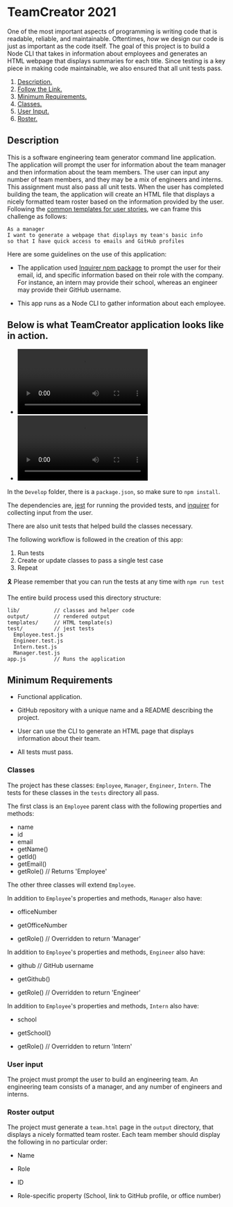 # TeamCreator 2021

One of the most important aspects of programming is writing code that is readable, reliable, and maintainable. Oftentimes, *how* we design our code is just as important as the code itself. The goal of this project is to build a Node CLI that takes in information about employees and generates an HTML webpage that displays summaries for each title. Since testing is a key piece in making code maintainable, we also ensured that all unit tests pass.

1. [ Description. ](#desc)
2. [ Follow the Link. ](#urlz)
3. [ Minimum Requirements. ](#mim)
4. [ Classes. ](#cls)
5. [ User Input. ](#user)
6. [ Roster. ](#rose)

<a name="desc"></a>
## Description

This is a software engineering team generator command line application. The application will prompt the user for information about the team manager and then information about the team members. The user can input any number of team members, and they may be a mix of engineers and interns. This assignment must also pass all unit tests. When the user has completed building the team, the application will create an HTML file that displays a nicely formatted team roster based on the information provided by the user. Following the [common templates for user stories](https://en.wikipedia.org/wiki/User_story#Common_templates), we can frame this challenge as follows:

```
As a manager
I want to generate a webpage that displays my team's basic info
so that I have quick access to emails and GitHub profiles
```

Here are some guidelines on the use of this application:

* The application used [Inquirer npm package](https://github.com/SBoudrias/Inquirer.js/) to prompt the user for their email, id, and specific information based on their role with the company. For instance, an intern may provide their school, whereas an engineer may provide their GitHub username.

* This app runs as a Node CLI to gather information about each employee.

<a name="urlz"></a>
## Below is what TeamCreator application looks like in action. 

- ![Team Creator Demo 1 - Node Application](https://user-images.githubusercontent.com/71202250/120150844-664a3700-c1a0-11eb-8415-4a825492ddaa.mp4)
- ![Team Creator Demo 2 - Tests](https://user-images.githubusercontent.com/71202250/120150857-69ddbe00-c1a0-11eb-84c0-0346ab47ae10.mp4)

In the `Develop` folder, there is a `package.json`, so make sure to `npm install`.

The dependencies are, [jest](https://jestjs.io/) for running the provided tests, and [inquirer](https://www.npmjs.com/package/inquirer) for collecting input from the user.

There are also unit tests that helped build the classes necessary.

The following workflow is followed in the creation of this app:

1. Run tests
2. Create or update classes to pass a single test case
3. Repeat

🎗 Please remember that you can run the tests at any time with `npm run test`

The entire build process used this directory structure:

```
lib/           // classes and helper code
output/        // rendered output
templates/     // HTML template(s)
test/          // jest tests
  Employee.test.js
  Engineer.test.js
  Intern.test.js
  Manager.test.js
app.js         // Runs the application
```

<a name="mim"></a>
## Minimum Requirements

* Functional application.

* GitHub repository with a unique name and a README describing the project.

* User can use the CLI to generate an HTML page that displays information about their team.

* All tests must pass.

<a name="cls"></a>
### Classes
The project has these classes: `Employee`, `Manager`, `Engineer`,
`Intern`. The tests for these classes in the `tests` directory all pass.

The first class is an `Employee` parent class with the following properties and
methods:

  * name
  * id
  * email
  * getName()
  * getId()
  * getEmail()
  * getRole() // Returns 'Employee'

The other three classes will extend `Employee`. 

In addition to `Employee`'s properties and methods, `Manager` also have:

  * officeNumber

  * getOfficeNumber

  * getRole() // Overridden to return 'Manager'

In addition to `Employee`'s properties and methods, `Engineer` also have:

  * github  // GitHub username

  * getGithub()

  * getRole() // Overridden to return 'Engineer'

In addition to `Employee`'s properties and methods, `Intern` also have:

  * school 

  * getSchool()

  * getRole() // Overridden to return 'Intern'

<a name="user"></a>
### User input

The project must prompt the user to build an engineering team. An engineering
team consists of a manager, and any number of engineers and interns.

<a name="rose"></a>
### Roster output

The project must generate a `team.html` page in the `output` directory, that displays a nicely formatted team roster. Each team member should display the following in no particular order:

  * Name

  * Role

  * ID

  * Role-specific property (School, link to GitHub profile, or office number)

